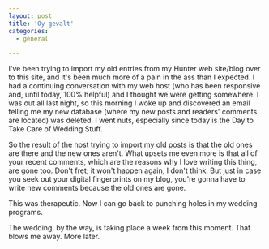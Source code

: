 ```yaml
---
layout: post
title: 'Oy gevalt'
categories:
  - general

---
```


I've been trying to import my old entries from my Hunter web site/blog over to this site, and it's been much more of a pain in the ass than I expected.  I had a continuing conversation with my web host (who has been responsive and, until today, 100% helpful) and I thought we were getting somewhere.  I was out all last night, so this morning I woke up and discovered an email telling me my new database (where my new posts and readers' comments are located) was deleted.  I went nuts, especially since today is the Day to Take Care of Wedding Stuff.  

So the result of the host trying to import my old posts is that the old ones are there and the new ones aren't.  What upsets me even more is that all of your recent comments, which are the reasons why I love writing this thing, are gone too.  Don't fret; it won't happen again, I don't think.  But just in case you seek out your digital fingerprints on my blog, you're gonna have to write new comments because the old ones are gone. 

This was therapeutic.  Now I can go back to punching holes in my wedding programs.  

The wedding, by the way, is taking place a week from this moment.  That blows me away.  More later.
